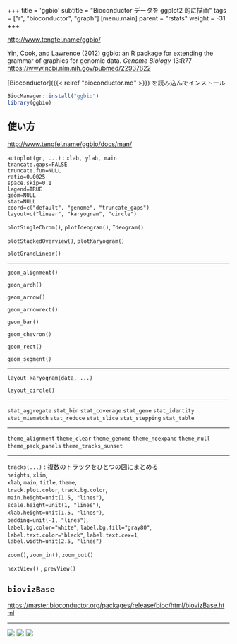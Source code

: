 +++
title = 'ggbio'
subtitle = "Bioconductor データを ggplot2 的に描画"
tags = ["r", "bioconductor", "graph"]
[menu.main]
  parent = "rstats"
  weight = -31
+++

<http://www.tengfei.name/ggbio/>

Yin, Cook, and Lawrence (2012)
ggbio: an R package for extending the grammar of graphics for genomic data.
*Genome Biology* 13:R77
<https://www.ncbi.nlm.nih.gov/pubmed/22937822>

[Bioconductor]({{< relref "bioconductor.md" >}}) を読み込んでインストール

```r
BiocManager::install("ggbio")
library(ggbio)
```

## 使い方

<http://www.tengfei.name/ggbio/docs/man/>

`autoplot(gr, ...)`
:   `xlab, ylab, main`\
    `trancate.gaps=FALSE`\
    `truncate.fun=NULL`\
    `ratio=0.0025`\
    `space.skip=0.1`\
    `legend=TRUE`\
    `geom=NULL`\
    `stat=NULL`\
    `coord=c("default", "genome", "truncate_gaps")`\
    `layout=c("linear", "karyogram", "circle")`

`plotSingleChrom()`, `plotIdeogram()`, `Ideogram()`

`plotStackedOverview()`, `plotKaryogram()`

`plotGrandLinear()`

------------------------------------------------------------------------

`geom_alignment()`

`geon_arch()`

`geom_arrow()`

`geom_arrowrect()`

`geom_bar()`

`geom_chevron()`

`geom_rect()`

`geom_segment()`

------------------------------------------------------------------------

`layout_karyogram(data, ...)`

`layout_circle()`

------------------------------------------------------------------------

`stat_aggregate`
`stat_bin`
`stat_coverage`
`stat_gene`
`stat_identity`
`stat_mismatch`
`stat_reduce`
`stat_slice`
`stat_stepping`
`stat_table`

------------------------------------------------------------------------

`theme_alignment`
`theme_clear`
`theme_genome`
`theme_noexpand`
`theme_null`
`theme_pack_panels`
`theme_tracks_sunset`

------------------------------------------------------------------------

`tracks(...)`
:   複数のトラックをひとつの図にまとめる\
    `heights`, `xlim`,\
    `xlab`, `main`, `title`, `theme`,\
    `track.plot.color`, `track.bg.color`,\
    `main.height=unit(1.5, "lines")`,\
    `scale.height=unit(1, "lines")`,\
    `xlab.height=unit(1.5, "lines")`,\
    `padding=unit(-1, "lines")`,\
    `label.bg.color="white"`, `label.bg.fill="gray80"`,\
    `label.text.color="black"`, `label.text.cex=1`,\
    `label.width=unit(2.5, "lines")`

`zoom()`, `zoom_in()`, `zoom_out()`

`nextView()` , `prevView()`

## `biovizBase`

<https://master.bioconductor.org/packages/release/bioc/html/biovizBase.html>

------------------------------------------------------------------------

<a href="https://www.amazon.co.jp/dp/4621062506//ref=as_li_ss_il?ie=UTF8&linkCode=li3&tag=heavywatal-22&linkId=c58e6e9dc365558cc336d9ea0a2c8a12" target="_blank"><img border="0" src="//ws-fe.amazon-adsystem.com/widgets/q?_encoding=UTF8&ASIN=4621062506&Format=_SL250_&ID=AsinImage&MarketPlace=JP&ServiceVersion=20070822&WS=1&tag=heavywatal-22" ></a><img src="https://ir-jp.amazon-adsystem.com/e/ir?t=heavywatal-22&l=li3&o=9&a=4621062506" width="1" height="1" border="0" alt="" style="border:none !important; margin:0px !important;" />
<a href="https://www.amazon.co.jp/dp/4320057082//ref=as_li_ss_il?ie=UTF8&linkCode=li3&tag=heavywatal-22&linkId=b0a0cf1dfe769f34f7544db70a0f6711" target="_blank"><img border="0" src="//ws-fe.amazon-adsystem.com/widgets/q?_encoding=UTF8&ASIN=4320057082&Format=_SL250_&ID=AsinImage&MarketPlace=JP&ServiceVersion=20070822&WS=1&tag=heavywatal-22" ></a><img src="https://ir-jp.amazon-adsystem.com/e/ir?t=heavywatal-22&l=li3&o=9&a=4320057082" width="1" height="1" border="0" alt="" style="border:none !important; margin:0px !important;" />
<a href="https://www.amazon.co.jp/dp/4320123700//ref=as_li_ss_il?ie=UTF8&linkCode=li3&tag=heavywatal-22&linkId=f7d9a9e5ba94b0fa7da4a582b70da85a" target="_blank"><img border="0" src="//ws-fe.amazon-adsystem.com/widgets/q?_encoding=UTF8&ASIN=4320123700&Format=_SL250_&ID=AsinImage&MarketPlace=JP&ServiceVersion=20070822&WS=1&tag=heavywatal-22" ></a><img src="https://ir-jp.amazon-adsystem.com/e/ir?t=heavywatal-22&l=li3&o=9&a=4320123700" width="1" height="1" border="0" alt="" style="border:none !important; margin:0px !important;" />

